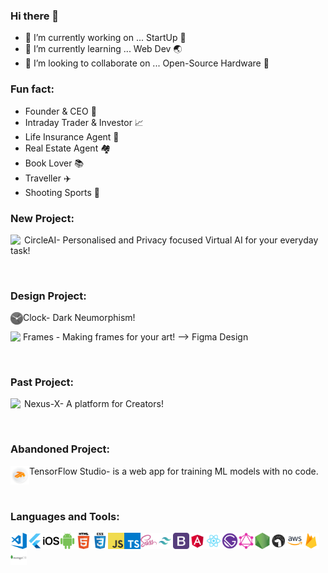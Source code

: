 ### Hi there 👋

- 🔭 I’m currently working on ... StartUp 🚀
- 🌱 I’m currently learning ... Web Dev 🌏
- 👯 I’m looking to collaborate on ... Open-Source Hardware 🤖

### Fun fact:
- Founder & CEO 🏢 <br>
- Intraday Trader & Investor 📈 <br>
- Life Insurance Agent 💝 <br>
- Real Estate Agent 🏘 <br>
- Book Lover 📚 <br>
- Traveller ✈️ <br>
- Shooting Sports 🔫 <br>
<!--
- 🤔 I’m looking for help with ...
- 💬 Ask me about ...
- 📫 How to reach me: ...
- 😄 Pronouns: ...

-->

### New Project:
[<img align="left" width="22px" src="https://cdn.jsdelivr.net/emojione/assets/4.0/png/128/2b55.png" />][website]
CircleAI- Personalised and Privacy focused Virtual AI for your everyday task!

[website]: https://circleai.web.app/index

<br/>

### Design Project:
[<img align="left" width="20px" src="https://github.com/BishalSaha/neumorphism-clock/blob/master/Clockcopy.png?raw=true" />][website2]
Clock- Dark Neumorphism!

[website2]: https://bishalsaha.github.io/Neumorphism-Clock/

[<img align="left" width="20px" src="https://s3-alpha.figma.com/profile/662cdda9-535a-445a-aea7-37afa5ffe04d" />][frames]
Frames - Making frames for your art!  --> Figma Design

[frames]: https://www.figma.com/@frames

<br/>

### Past Project:
[<img align="left" width="22px" src="https://yt3.ggpht.com/a/AATXAJxPKPtiUSUAW1bIxski3Izfmyh4tZFxahKOwna3=s288-c-k-c0xffffffff-no-rj-mo" />][website3]
Nexus-X- A platform for Creators!

[website3]: https://youtu.be/VAzX7s-1OFw

<br/>

### Abandoned Project:
[<img align="left" width="30px" src="https://raw.githubusercontent.com/BishalSaha/TensorflowStudio/b8d2ed864c4dccbc1b355a8d6bd0052a97500f0b/tensorflow.svg" />][website4]
TensorFlow Studio- is a web app for training ML models with no code. 

[website4]: https://github.com/BishalSaha/TensorflowStudio

<br/>

### Languages and Tools:

<img align="left" alt="Visual Studio Code" width="26px" src="https://raw.githubusercontent.com/github/explore/80688e429a7d4ef2fca1e82350fe8e3517d3494d/topics/visual-studio-code/visual-studio-code.png" />


<img align="left" alt="Flutter" width="26px" src="https://raw.githubusercontent.com/github/explore/80688e429a7d4ef2fca1e82350fe8e3517d3494d/topics/flutter/flutter.png" />
<img align="left" alt="iOS" width="26px" src="https://raw.githubusercontent.com/github/explore/80688e429a7d4ef2fca1e82350fe8e3517d3494d/topics/ios/ios.png" />
<img align="left" alt="Android" width="26px" src="https://raw.githubusercontent.com/github/explore/80688e429a7d4ef2fca1e82350fe8e3517d3494d/topics/android/android.png" />

<img align="left" alt="HTML5" width="26px" src="https://raw.githubusercontent.com/github/explore/80688e429a7d4ef2fca1e82350fe8e3517d3494d/topics/html/html.png" />
<img align="left" alt="CSS3" width="26px" src="https://raw.githubusercontent.com/github/explore/80688e429a7d4ef2fca1e82350fe8e3517d3494d/topics/css/css.png" />
<img align="left" alt="JavaScript" width="26px" src="https://raw.githubusercontent.com/github/explore/80688e429a7d4ef2fca1e82350fe8e3517d3494d/topics/javascript/javascript.png" />
<img align="left" alt="Typescript" width="26px" src="https://raw.githubusercontent.com/github/explore/80688e429a7d4ef2fca1e82350fe8e3517d3494d/topics/typescript/typescript.png" />
<img align="left" alt="Sass" width="26px" src="https://raw.githubusercontent.com/github/explore/80688e429a7d4ef2fca1e82350fe8e3517d3494d/topics/sass/sass.png" />


<img align="left" alt="Tailwind" width="26px" src="https://raw.githubusercontent.com/github/explore/80688e429a7d4ef2fca1e82350fe8e3517d3494d/topics/tailwind/tailwind.png" />
<img align="left" alt="Bootstrap" width="26px" src="https://raw.githubusercontent.com/github/explore/80688e429a7d4ef2fca1e82350fe8e3517d3494d/topics/bootstrap/bootstrap.png" />


<img align="left" alt="Angular" width="26px" src="https://raw.githubusercontent.com/github/explore/80688e429a7d4ef2fca1e82350fe8e3517d3494d/topics/angular/angular.png" />
<img align="left" alt="React" width="26px" src="https://raw.githubusercontent.com/github/explore/80688e429a7d4ef2fca1e82350fe8e3517d3494d/topics/react/react.png" />
<img align="left" alt="Gatsby" width="26px" src="https://raw.githubusercontent.com/github/explore/e94815998e4e0713912fed477a1f346ec04c3da2/topics/gatsby/gatsby.png" />
<img align="left" alt="GraphQL" width="26px" src="https://raw.githubusercontent.com/github/explore/80688e429a7d4ef2fca1e82350fe8e3517d3494d/topics/graphql/graphql.png" />
<img align="left" alt="Node.js" width="26px" src="https://raw.githubusercontent.com/github/explore/80688e429a7d4ef2fca1e82350fe8e3517d3494d/topics/nodejs/nodejs.png" />
<img align="left" alt="Deno" width="26px" src="https://raw.githubusercontent.com/github/explore/361e2821e2dea67711cde99c9c40ed357061cf27/topics/deno/deno.png" />


<img align="left" alt="AWS" width="26px" src="https://raw.githubusercontent.com/github/explore/80688e429a7d4ef2fca1e82350fe8e3517d3494d/topics/aws/aws.png" />
<img align="left" alt="Firebase" width="26px" src="https://raw.githubusercontent.com/github/explore/80688e429a7d4ef2fca1e82350fe8e3517d3494d/topics/firebase/firebase.png" />
<img align="left" alt="MongoDB" width="26px" src="https://raw.githubusercontent.com/github/explore/80688e429a7d4ef2fca1e82350fe8e3517d3494d/topics/mongodb/mongodb.png" />


